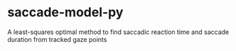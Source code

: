 # saccade-model-py
A least-squares optimal method to find saccadic reaction time and saccade duration from tracked gaze points
